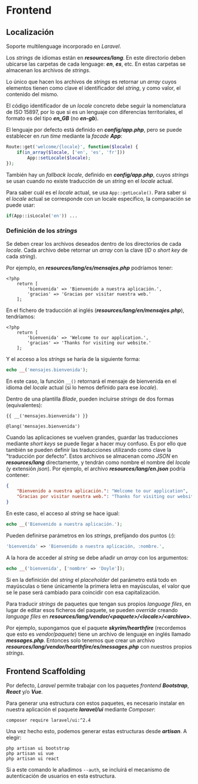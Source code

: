 # Frontend

## Localización

Soporte multilenguage incorporado en *Laravel*.

Los *strings* de idiomas están en ***resources/lang***. En este directorio deben ubicarse las carpetas de cada lenguage: ***en***, ***es***, etc. En estas carpetas se almacenan los archivos de *strings*.

Lo único que hacen los archivos de *strings* es retornar un *array* cuyos elementos tienen como clave el identificador del *string*, y como valor, el contenido del mismo.

El código identificador de un *locale* concreto debe seguir la nomenclatura de ISO 15897, por lo que si es un lenguaje con diferencias territoriales, el formato es del tipo ***en_GB*** (no ***en-gb***).

El lenguaje por defecto está definido en ***config/app.php***, pero se puede establecer en *run time* mediante la *facade* ***App***:

```php
Route::get('welcome/{locale}', function($locale) {
    if(in_array($locale, ['en', 'es', 'fr']))
        App::setLocale($locale);
});
```

También hay un *fallback locale*, definido en ***config/app.php***, cuyos *strings* se usan cuando no existe traducción de un *string* en el *locale* actual.

Para saber cuál es el *locale* actual, se usa `App::getLocale()`. Para saber si el *locale* actual se corresponde con un locale específico, la comparación se puede usar:

```php
if(App::isLocale('en')) ...
```

### Definición de los *strings*

Se deben crear los archivos deseados dentro de los directorios de cada *locale*. Cada archivo debe retornar un *array* con la clave (*ID* o *short key* de cada *string*).

Por ejemplo, en ***resources/lang/es/mensajes.php*** podríamos tener:

```
<?php
    return [
        'bienvenida' => 'Bienvenido a nuestra aplicación.',
        'gracias' => 'Gracias por visitar nuestra web.'
    ];
```

En el fichero de traducción al inglés (***resources/lang/en/mensajes.php***), tendríamos:

```
<?php
    return [
        'bienvenida' => 'Welcome to our application.',
        'gracias' => 'Thanks for visiting our website.'
    ];
```

Y el acceso a los *strings* se haría de la siguiente forma:

```php
echo __('mensajes.bienvenida');
```

En este caso, la función `__()` retornará el mensaje de bienvenida en el idioma del *locale* actual (si lo hemos definido para ese *locale*).

Dentro de una plantilla *Blade*, pueden incluirse *strings* de dos formas (equivalentes):

```
{{ __('mensajes.bienvenida') }}
```

```
@lang('mensajes.bienvenida')
```

Cuando las aplicaciones se vuelven grandes, guardar las traducciones mediante *short keys* se puede llegar a hacer muy confuso. Es por ello que también se pueden definir las traducciones utilizando como clave la "traducción por defecto". Estos archivos se almacenan como *JSON* en ***resources/lang*** directamente, y tendrán como nombre el nombre del *locale* (y extensión *json*). Por ejemplo, el archivo ***resources/lang/en.json*** podría contener:

```json
{
    "Bienvenido a nuestra aplicación.": "Welcome to our application",
    "Gracias por visitar nuestra web.": "Thanks for visiting our website."
}
```

En este caso, el acceso al *string* se hace igual:

```php
echo __('Bienvenido a nuestra aplicación.');
```

Pueden definirse parámetros en los *strings*, prefijando dos puntos (***:***):

```php
'bienvenida' => 'Bienvenido a nuestra aplicación, :nombre.',
```

A la hora de acceder al *string* se debe añadir un *array* con los argumentos:

```php
echo __('bienvenida', ['nombre' => 'Doyle']);
```

Si en la definición del *string* el *placeholder* del parámetro está todo en mayúsculas o tiene únicamente la primera letra en mayúsculas, el valor que se le pase será cambiado para coincidir con esa capitalización.

Para traducir *strings* de paquetes que tengan sus propios *language files*, en lugar de editar esos ficheros del paquete, se pueden *override* creando *language files* en ***resources/lang/vendor/\<paquete>/\<locale>/\<archivo>***.

Por ejemplo, supongamos que el paquete ***skyrim/hearthfire*** (recordemos que esto es *vendor/paquete*) tiene un archivo de lenguaje en inglés llamado ***messages.php***. Entonces solo tenemos que crear un archivo ***resources/lang/vendor/hearthfire/es/messages.php*** con nuestros propios *strings*.

## Frontend Scaffolding

Por defecto, *Laravel* permite trabajar con los paquetes *frontend* ***Bootstrap***, ***React*** y/o ***Vue***.

Para generar una estructura con estos paquetes, es necesario instalar en nuestra aplicación el paquete ***laravel/ui*** mediante *Composer*:

```
composer require laravel/ui:^2.4
```

Una vez hecho esto, podemos generar estas estructuras desde ***artisan***. A elegir:

```
php artisan ui bootstrap
php artisan ui vue
php artisan ui react
```

Si a este comando le añadimos `--auth`, se incluirá el mecanismo de autenticación de usuarios en esta estructura.
